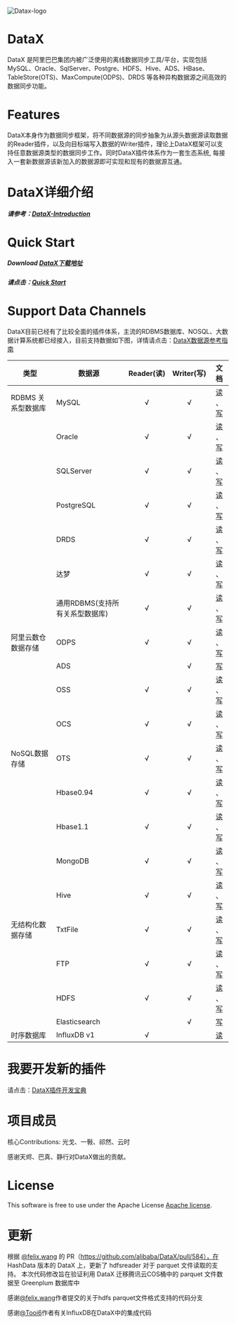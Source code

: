![Datax-logo](https://github.com/alibaba/DataX/blob/master/images/DataX-logo.jpg)



# DataX

DataX 是阿里巴巴集团内被广泛使用的离线数据同步工具/平台，实现包括 MySQL、Oracle、SqlServer、Postgre、HDFS、Hive、ADS、HBase、TableStore(OTS)、MaxCompute(ODPS)、DRDS 等各种异构数据源之间高效的数据同步功能。



# Features

DataX本身作为数据同步框架，将不同数据源的同步抽象为从源头数据源读取数据的Reader插件，以及向目标端写入数据的Writer插件，理论上DataX框架可以支持任意数据源类型的数据同步工作。同时DataX插件体系作为一套生态系统, 每接入一套新数据源该新加入的数据源即可实现和现有的数据源互通。



# DataX详细介绍

##### 请参考：[DataX-Introduction](https://github.com/alibaba/DataX/blob/master/introduction.md)



# Quick Start

##### Download [DataX下载地址](https://github.com/HashDataInc/DataX/releases/download/v1.0.0/datax-v1.0.0-hashdata.tar.gz)

##### 请点击：[Quick Start](https://github.com/alibaba/DataX/blob/master/userGuid.md)



# Support Data Channels 

DataX目前已经有了比较全面的插件体系，主流的RDBMS数据库、NOSQL、大数据计算系统都已经接入，目前支持数据如下图，详情请点击：[DataX数据源参考指南](https://github.com/alibaba/DataX/wiki/DataX-all-data-channels)

| 类型         | 数据源             | Reader(读) | Writer(写) |                                                                                           文档                                                                                           |
|------------|-----------------|:---------:|:---------:|:--------------------------------------------------------------------------------------------------------------------------------------------------------------------------------------:|
| RDBMS 关系型数据库 | MySQL           |     √     |     √     |           [读](https://github.com/alibaba/DataX/blob/master/mysqlreader/doc/mysqlreader.md) 、[写](https://github.com/alibaba/DataX/blob/master/mysqlwriter/doc/mysqlwriter.md)           |
|             | Oracle          |     √     |     √     |         [读](https://github.com/alibaba/DataX/blob/master/oraclereader/doc/oraclereader.md) 、[写](https://github.com/alibaba/DataX/blob/master/oraclewriter/doc/oraclewriter.md)         |
|            | SQLServer       |     √     |     √     |   [读](https://github.com/alibaba/DataX/blob/master/sqlserverreader/doc/sqlserverreader.md) 、[写](https://github.com/alibaba/DataX/blob/master/sqlserverwriter/doc/sqlserverwriter.md)   |
|            | PostgreSQL      |     √     |     √     | [读](https://github.com/alibaba/DataX/blob/master/postgresqlreader/doc/postgresqlreader.md) 、[写](https://github.com/alibaba/DataX/blob/master/postgresqlwriter/doc/postgresqlwriter.md) |
|            | DRDS            |     √     |     √     |             [读](https://github.com/alibaba/DataX/blob/master/drdsreader/doc/drdsreader.md) 、[写](https://github.com/alibaba/DataX/blob/master/drdswriter/doc/drdswriter.md)             |
|            | 达梦              |     √     |     √     |                                                                                      [读]() 、[写]()                                                                                      |
|            | 通用RDBMS(支持所有关系型数据库) |     √     |     √     |                                                                                      [读]() 、[写]()                                                                                      |
| 阿里云数仓数据存储  | ODPS            |     √     |     √     |             [读](https://github.com/alibaba/DataX/blob/master/odpsreader/doc/odpsreader.md) 、[写](https://github.com/alibaba/DataX/blob/master/odpswriter/doc/odpswriter.md)             |
|            | ADS             |           |     √     |                                                      [写](https://github.com/alibaba/DataX/blob/master/adswriter/doc/adswriter.md)                                                      |
|            | OSS             |     √     |     √     |               [读](https://github.com/alibaba/DataX/blob/master/ossreader/doc/ossreader.md) 、[写](https://github.com/alibaba/DataX/blob/master/osswriter/doc/osswriter.md)               |
|            | OCS             |     √     |     √     |               [读](https://github.com/alibaba/DataX/blob/master/ocsreader/doc/ocsreader.md) 、[写](https://github.com/alibaba/DataX/blob/master/ocswriter/doc/ocswriter.md)               |
| NoSQL数据存储  | OTS             |     √     |     √     |               [读](https://github.com/alibaba/DataX/blob/master/otsreader/doc/otsreader.md) 、[写](https://github.com/alibaba/DataX/blob/master/otswriter/doc/otswriter.md)               |
|            | Hbase0.94       |     √     |     √     |   [读](https://github.com/alibaba/DataX/blob/master/hbase094xreader/doc/hbase094xreader.md) 、[写](https://github.com/alibaba/DataX/blob/master/hbase094xwriter/doc/hbase094xwriter.md)   |
|            | Hbase1.1        |     √     |     √     |     [读](https://github.com/alibaba/DataX/blob/master/hbase11xreader/doc/hbase11xreader.md) 、[写](https://github.com/alibaba/DataX/blob/master/hbase11xwriter/doc/hbase11xwriter.md)     |
|            | MongoDB         |     √     |     √     |           [读](https://github.com/alibaba/DataX/blob/master/mongoreader/doc/mongoreader.md) 、[写](https://github.com/alibaba/DataX/blob/master/mongowriter/doc/mongowriter.md)           |
|            | Hive            |     √     |     √     |             [读](https://github.com/alibaba/DataX/blob/master/hdfsreader/doc/hdfsreader.md) 、[写](https://github.com/alibaba/DataX/blob/master/hdfswriter/doc/hdfswriter.md)             |
| 无结构化数据存储   | TxtFile         |     √     |     √     |       [读](https://github.com/alibaba/DataX/blob/master/txtfilereader/doc/txtfilereader.md) 、[写](https://github.com/alibaba/DataX/blob/master/txtfilewriter/doc/txtfilewriter.md)       |
|            | FTP             |     √     |     √     |               [读](https://github.com/alibaba/DataX/blob/master/ftpreader/doc/ftpreader.md) 、[写](https://github.com/alibaba/DataX/blob/master/ftpwriter/doc/ftpwriter.md)               |
|            | HDFS            |     √     |     √     |             [读](https://github.com/alibaba/DataX/blob/master/hdfsreader/doc/hdfsreader.md) 、[写](https://github.com/alibaba/DataX/blob/master/hdfswriter/doc/hdfswriter.md)             |
|            | Elasticsearch   |           |     √     |                     [写](https://github.com/alibaba/DataX/blob/master/elasticsearchwriter/doc/elasticsearchwriter.md)                                            |
|  时序数据库     | InfluxDB v1     |    √      |           |                  [读](influxdbreader/doc/README.md)                                                                            |

# 我要开发新的插件
请点击：[DataX插件开发宝典](xxx)

# 项目成员

核心Contributions:  光戈、一斅、祁然、云时

感谢天烬、巴真、静行对DataX做出的贡献。

# License

This software is free to use under the Apache License [Apache license](https://github.com/alibaba/DataX/blob/master/license.txt).

# 更新
根据 [@felix.wang](https://github.com/felix-thinkingdata) 的 PR（https://github.com/alibaba/DataX/pull/584），在 HashData 版本的 DataX 上，更新了 hdfsreader 对于 parquet 文件读取的支持。
本次代码修改旨在验证利用 DataX 迁移腾讯云COS桶中的 parquet 文件数据至 Greenplum 数据库中

感谢[@felix.wang](https://github.com/felix-thinkingdata)作者提交的关于hdfs parquet文件格式支持的代码分支

感谢[@Tooi6](https://github.com/Tooi6)作者有关InfluxDB在DataX中的集成代码
